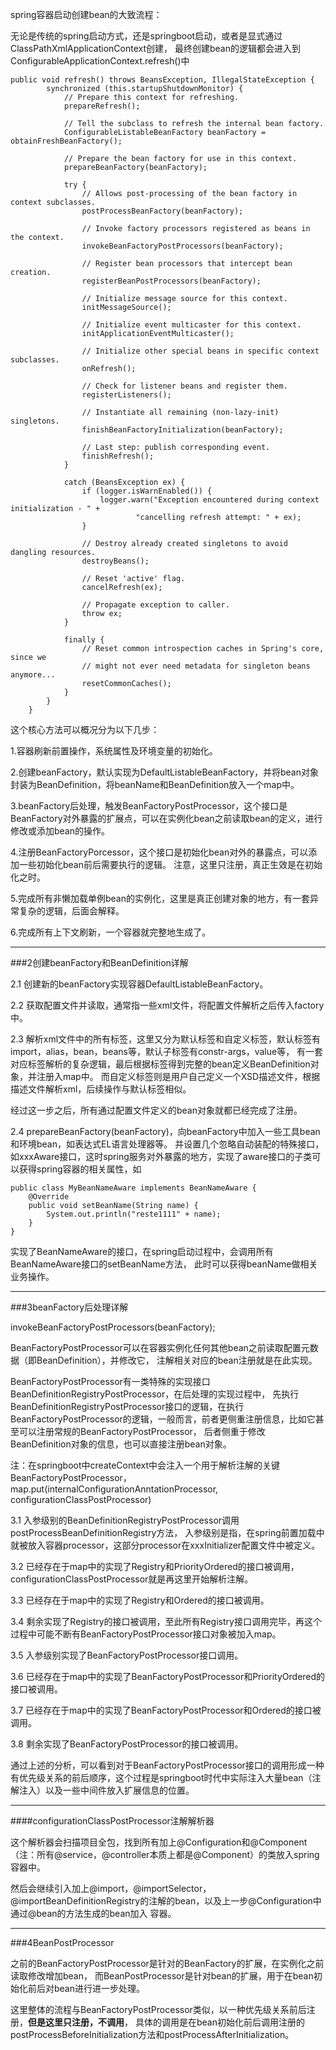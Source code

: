 spring容器启动创建bean的大致流程：

无论是传统的spring启动方式，还是springboot启动，或者是显式通过ClassPathXmlApplicationContext创建，
最终创建bean的逻辑都会进入到ConfigurableApplicationContext.refresh()中
````
public void refresh() throws BeansException, IllegalStateException {
		synchronized (this.startupShutdownMonitor) {
			// Prepare this context for refreshing.
			prepareRefresh();

			// Tell the subclass to refresh the internal bean factory.
			ConfigurableListableBeanFactory beanFactory = obtainFreshBeanFactory();

			// Prepare the bean factory for use in this context.
			prepareBeanFactory(beanFactory);

			try {
				// Allows post-processing of the bean factory in context subclasses.
				postProcessBeanFactory(beanFactory);

				// Invoke factory processors registered as beans in the context.
				invokeBeanFactoryPostProcessors(beanFactory);

				// Register bean processors that intercept bean creation.
				registerBeanPostProcessors(beanFactory);

				// Initialize message source for this context.
				initMessageSource();

				// Initialize event multicaster for this context.
				initApplicationEventMulticaster();

				// Initialize other special beans in specific context subclasses.
				onRefresh();

				// Check for listener beans and register them.
				registerListeners();

				// Instantiate all remaining (non-lazy-init) singletons.
				finishBeanFactoryInitialization(beanFactory);

				// Last step: publish corresponding event.
				finishRefresh();
			}

			catch (BeansException ex) {
				if (logger.isWarnEnabled()) {
					logger.warn("Exception encountered during context initialization - " +
							"cancelling refresh attempt: " + ex);
				}

				// Destroy already created singletons to avoid dangling resources.
				destroyBeans();

				// Reset 'active' flag.
				cancelRefresh(ex);

				// Propagate exception to caller.
				throw ex;
			}

			finally {
				// Reset common introspection caches in Spring's core, since we
				// might not ever need metadata for singleton beans anymore...
				resetCommonCaches();
			}
		}
	}
````

这个核心方法可以概况分为以下几步：

1.容器刷新前置操作，系统属性及环境变量的初始化。

2.创建beanFactory，默认实现为DefaultListableBeanFactory，并将bean对象封装为BeanDefinition，将beanName和BeanDefinition放入一个map中。

3.beanFactory后处理，触发BeanFactoryPostProcessor，这个接口是BeanFactory对外暴露的扩展点，可以在实例化bean之前读取bean的定义，进行修改或添加bean的操作。

4.注册BeanFactoryPorcessor，这个接口是初始化bean对外的暴露点，可以添加一些初始化bean前后需要执行的逻辑。
注意，这里只注册，真正生效是在初始化之时。

5.完成所有非懒加载单例bean的实例化，这里是真正创建对象的地方，有一套异常复杂的逻辑，后面会解释。

6.完成所有上下文刷新，一个容器就完整地生成了。

****
###2创建beanFactory和BeanDefinition详解

2.1 创建新的beanFactory实现容器DefaultListableBeanFactory。

2.2 获取配置文件并读取，通常指一些xml文件，将配置文件解析之后传入factory中。

2.3 解析xml文件中的所有标签，这里又分为默认标签和自定义标签，默认标签有import，alias，bean，beans等，默认子标签有constr-args，value等，
有一套对应标签解析的复杂逻辑，最后根据标签得到完整的bean定义BeanDefinition对象，并注册入map中。
而自定义标签则是用户自己定义一个XSD描述文件，根据描述文件解析xml，后续操作与默认标签相似。

经过这一步之后，所有通过配置文件定义的bean对象就都已经完成了注册。

2.4 prepareBeanFactory(beanFactory)，向beanFactory中加入一些工具bean和环境bean，如表达式EL语言处理器等。
并设置几个忽略自动装配的特殊接口，如xxxAware接口，这时spring服务对外暴露的地方，实现了aware接口的子类可以获得spring容器的相关属性，如
````
public class MyBeanNameAware implements BeanNameAware {
    @Override
    public void setBeanName(String name) {
        System.out.println("reste1111" + name);
    }
}
````
实现了BeanNameAware的接口，在spring启动过程中，会调用所有BeanNameAware接口的setBeanName方法，
此时可以获得beanName做相关业务操作。

****
###3beanFactory后处理详解

invokeBeanFactoryPostProcessors(beanFactory);

BeanFactoryPostProcessor可以在容器实例化任何其他bean之前读取配置元数据（即BeanDefinition），并修改它，
注解相关对应的bean注册就是在此实现。

BeanFactoryPostProcessor有一类特殊的实现接口BeanDefinitionRegistryPostProcessor，在后处理的实现过程中，
先执行BeanDefinitionRegistryPostProcessor接口的逻辑，在执行BeanFactoryPostProcessor的逻辑，一般而言，前者更侧重注册信息，比如它甚至可以注册常规的BeanFactoryPostProcessor，
后者侧重于修改BeanDefinition对象的信息，也可以直接注册bean对象。

注：在springboot中createContext中会注入一个用于解析注解的关键BeanFactoryPostProcessor，
map.put(internalConfigurationAnntationProcessor, configurationClassPostProcessor)

3.1 入参级别的BeanDefinitionRegistryPostProcessor调用postProcessBeanDefinitionRegistry方法，
入参级别是指，在spring前置加载中就被放入容器processor，这部分processor在xxxInitializer配置文件中被定义。

3.2 已经存在于map中的实现了Registry和PriorityOrdered的接口被调用，configurationClassPostProcessor就是再这里开始解析注解。

3.3 已经存在于map中的实现了Registry和Ordered的接口被调用。

3.4 剩余实现了Registry的接口被调用，至此所有Registry接口调用完毕，再这个过程中可能不断有BeanFactoryPostProcessor接口对象被加入map。

3.5 入参级别实现了BeanFactoryPostProcessor接口调用。

3.6 已经存在于map中的实现了BeanFactoryPostProcessor和PriorityOrdered的接口被调用。

3.7 已经存在于map中的实现了BeanFactoryPostProcessor和Ordered的接口被调用。

3.8 剩余实现了BeanFactoryPostProcessor的接口被调用。

通过上述的分析，可以看到对于BeanFactoryPostProcessor接口的调用形成一种有优先级关系的前后顺序，这个过程是springboot时代中实际注入大量bean（注解注入）以及一些中间件放入扩展信息的位置。
****
####configurationClassPostProcessor注解解析器

这个解析器会扫描项目全包，找到所有加上@Configuration和@Component（注：所有@service，@controller本质上都是@Component）的类放入spring容器中。

然后会继续引入加上@import，@importSelector，@importBeanDefinitionRegistry的注解的bean，以及上一步@Configuration中通过@bean的方法生成的bean加入
容器。

****
###4BeanPostProcessor

之前的BeanFactoryPostProcessor是针对的BeanFactory的扩展，在实例化之前读取修改增加bean，
而BeanPostProcessor是针对bean的扩展，用于在bean初始化前后对bean进行进一步处理。

这里整体的流程与BeanFactoryPostProcessor类似，以一种优先级关系前后注册，**但是这里只注册，不调用**，
具体的调用是在bean初始化前后调用注册的postProcessBeforeInitialization方法和postProcessAfterInitialization。

